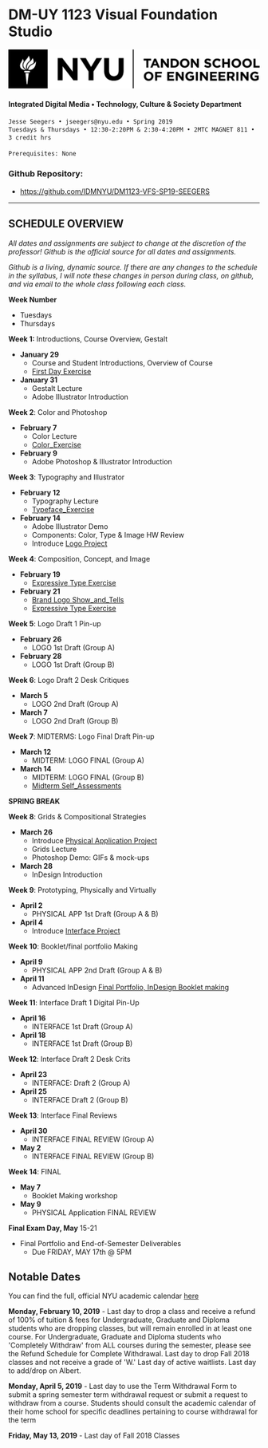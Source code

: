 # DM-UY 1123 Visual Foundation Studio

![NYU](nyu_soe_logo.png)

#### Integrated Digital Media • Technology, Culture & Society Department 

```
Jesse Seegers • jseegers@nyu.edu • Spring 2019 
Tuesdays & Thursdays • 12:30-2:20PM & 2:30-4:20PM • 2MTC MAGNET 811 • 3 credit hrs
    
Prerequisites: None
```

### Github Repository: 

* https://github.com/IDMNYU/DM1123-VFS-SP19-SEEGERS

---

## SCHEDULE OVERVIEW

*All dates and assignments are subject to change at the discretion of the professor! Github is the official source for all dates and assignments.* 

*Github is a living, dynamic source. If there are any changes to the schedule in the syllabus, I will note these changes in person during class, on github, and via email to the whole class following each class.*

**Week Number**

- Tuesdays
- Thursdays



**Week 1:** Introductions, Course Overview, Gestalt

- **January 29** 
  - Course and Student Introductions, Overview of Course
  - [First Day Exercise](Exercises\01-First_Day_Exercise.md) 
- **January 31**
  - Gestalt Lecture
  - Adobe Illustrator Introduction

**Week 2**: Color and Photoshop

- **February 7**  
  - Color Lecture
  -  [Color_Exercise](Exercises\02-Color_Exercise.md) 
- **February 9**  
  - Adobe Photoshop & Illustrator Introduction

**Week 3**: Typography and Illustrator

- **February 12**  
  - Typography Lecture
  - [Typeface_Exercise](Exercises\03-Typeface_Exercise.md) 
- **February 14**  
  - Adobe Illustrator Demo
  - Components: Color, Type & Image HW Review  
  - Introduce  [Logo Project](Projects\01-Logo_Project.md) 

**Week 4**: Composition, Concept, and Image

- **February 19**  
  -  [Expressive Type Exercise](Exercises\04-Expressive_Type_Exercise.md) 
- **February 21** 
  - [Brand Logo Show_and_Tells](Projects\Show_and_Tells.md) 
  -  [Expressive Type Exercise](Exercises\04-Expressive_Type_Exercise.md) 

**Week 5**: Logo Draft 1 Pin-up

- **February 26**  
  - LOGO 1st Draft (Group A)
- **February 28**  
  - LOGO 1st Draft (Group B)

**Week 6**: Logo Draft 2 Desk Critiques

- **March 5**  
  - LOGO 2nd Draft (Group A)
- **March 7**  
  - LOGO 2nd Draft (Group B)

**Week 7**: MIDTERMS: Logo Final Draft Pin-up  

- **March 12**  
  - MIDTERM: LOGO FINAL (Group A)
- **March 14**  
  - MIDTERM: LOGO FINAL (Group B)
  - [Midterm Self_Assessments](Projects\Self_Assessments.md) 



**SPRING BREAK**



**Week 8**: Grids & Compositional Strategies

- **March 26**
  - Introduce [Physical Application Project](Projects\02-Physical_Application.md) 
  - Grids Lecture
  - Photoshop Demo: GIFs & mock-ups
- **March 28**
  - InDesign Introduction

**Week 9**: Prototyping, Physically and Virtually

- **April 2**    
  - PHYSICAL APP 1st Draft (Group A & B)
- **April 4**  
  - Introduce [Interface Project](Projects\03-Interface_Project.md) 

**Week 10**: Booklet/final portfolio Making

- **April 9**  
  - PHYSICAL APP 2nd Draft (Group A & B)
- **April 11**  
  - Advanced InDesign [Final Portfolio, InDesign Booklet making](Projects\End_of_Semester_Deliverables.md) 

**Week 11**: Interface Draft 1 Digital Pin-Up

- **April 16**  
  - INTERFACE 1st Draft (Group A)
- **April 18**  
  - INTERFACE 1st Draft (Group B)

**Week 12**: Interface Draft 2 Desk Crits

- **April 23**  
  - INTERFACE: Draft 2 (Group A)
- **April 25**  
  - INTERFACE Draft 2 (Group B) 

**Week 13**: Interface Final Reviews

- **April 30**  
  - INTERFACE FINAL REVIEW (Group A) 
- **May 2**  
  - INTERFACE FINAL REVIEW (Group B)

**Week 14**: FINAL

- **May 7**   
  - Booklet Making workshop
- **May 9**  
  - PHYSICAL Application FINAL REVIEW

**Final Exam Day, May** 15-21

- Final Portfolio and End-of-Semester Deliverables
  -  Due FRIDAY, MAY 17th @ 5PM





## Notable Dates

You can find the full, official NYU academic calendar [here](https://www.nyu.edu/registrar/calendars/university-academic-calendar.html)

**Monday, February 10, 2019**  - Last day to drop a class and receive a refund of 100% of tuition & fees for Undergraduate, Graduate and Diploma students who are dropping classes, but will remain enrolled in at least one course. For Undergraduate, Graduate and Diploma students who 'Completely Withdraw' from ALL courses during the semester, please see the Refund Schedule for Complete Withdrawal. Last day to drop Fall 2018 classes and not receive a grade of 'W.' Last day of active waitlists. Last day to add/drop on Albert.

**Monday, April 5, 2019** - Last day to use the Term Withdrawal Form to submit a spring semester term withdrawal request or submit a request to withdraw from a course. Students should consult the academic calendar of their home school for specific deadlines pertaining to course withdrawal for the term

**Friday, May 13, 2019** - Last day of Fall 2018 Classes